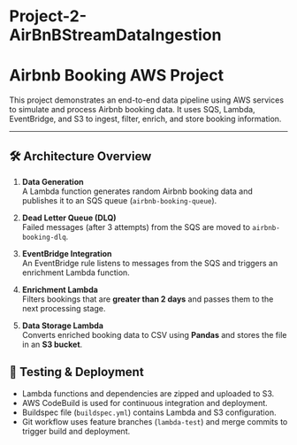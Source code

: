 # Project-2-AirBnBStreamDataIngestion
# Airbnb Booking AWS Project

This project demonstrates an end-to-end data pipeline using AWS services to simulate and process Airbnb booking data. It uses SQS, Lambda, EventBridge, and S3 to ingest, filter, enrich, and store booking information.

---

## 🛠️ Architecture Overview

1. **Data Generation**  
   A Lambda function generates random Airbnb booking data and publishes it to an SQS queue (`airbnb-booking-queue`).

2. **Dead Letter Queue (DLQ)**  
   Failed messages (after 3 attempts) from the SQS are moved to `airbnb-booking-dlq`.

3. **EventBridge Integration**  
   An EventBridge rule listens to messages from the SQS and triggers an enrichment Lambda function.

4. **Enrichment Lambda**  
   Filters bookings that are **greater than 2 days** and passes them to the next processing stage.

5. **Data Storage Lambda**  
   Converts enriched booking data to CSV using **Pandas** and stores the file in an **S3 bucket**.


## 🧪 Testing & Deployment

- Lambda functions and dependencies are zipped and uploaded to S3.
- AWS CodeBuild is used for continuous integration and deployment.
- Buildspec file (`buildspec.yml`) contains Lambda and S3 configuration.
- Git workflow uses feature branches (`lambda-test`) and merge commits to trigger build and deployment.


